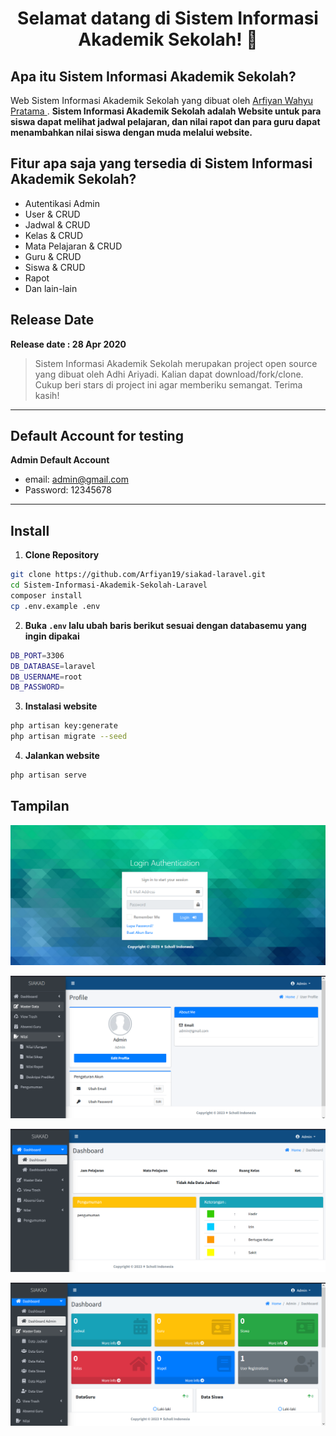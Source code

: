 <h1 align="center">Selamat datang di Sistem Informasi Akademik Sekolah! 👋</h1>

## Apa itu Sistem Informasi Akademik Sekolah?

Web Sistem Informasi Akademik Sekolah yang dibuat oleh <a href="https://github.com/Arfiyan19"> Arfiyan Wahyu Pratama </a>. **Sistem Informasi Akademik Sekolah adalah Website untuk para siswa dapat melihat jadwal pelajaran, dan nilai rapot dan para guru dapat menambahkan nilai siswa dengan muda melalui website.**

## Fitur apa saja yang tersedia di Sistem Informasi Akademik Sekolah?

- Autentikasi Admin
- User & CRUD
- Jadwal & CRUD
- Kelas & CRUD
- Mata Pelajaran & CRUD
- Guru & CRUD
- Siswa & CRUD
- Rapot
- Dan lain-lain

## Release Date

**Release date : 28 Apr 2020**

> Sistem Informasi Akademik Sekolah merupakan project open source yang dibuat oleh Adhi Ariyadi. Kalian dapat download/fork/clone. Cukup beri stars di project ini agar memberiku semangat. Terima kasih!

---

## Default Account for testing

**Admin Default Account**

- email: admin@gmail.com
- Password: 12345678

---

## Install

1. **Clone Repository**

```bash
git clone https://github.com/Arfiyan19/siakad-laravel.git
cd Sistem-Informasi-Akademik-Sekolah-Laravel
composer install
cp .env.example .env
```

2. **Buka `.env` lalu ubah baris berikut sesuai dengan databasemu yang ingin dipakai**

```bash
DB_PORT=3306
DB_DATABASE=laravel
DB_USERNAME=root
DB_PASSWORD=
```

3. **Instalasi website**

```bash
php artisan key:generate
php artisan migrate --seed
```

4. **Jalankan website**

```bash
php artisan serve
```

## Tampilan

![alt](galeri/login.png)

![alt](galeri/myprofile.png)

![alt](galeri/home.png)

![alt](galeri/home2.png)
